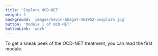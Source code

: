 ```yaml
---
title: 'Explore OCD-NET'
weight: 1
background: 'images/kevin-bhagat-461952-unsplash.jpg'
button: 'Module 1 of OCD-NET'
buttonLink: 'work'
---
```


To get a sneak peek of the OCD-NET treatment, you can read the first module.
